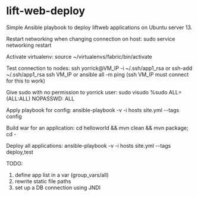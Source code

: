 lift-web-deploy
===============
Simple Ansible playbook to deploy liftweb applications on Ubuntu server 13.


Restart networking when changing connection on host:
sudo service networking restart


Activate virtualenv:
source ~/virtualenvs/fabric/bin/activate

Test connection to nodes:
ssh yorrick@VM_IP -i ~/.ssh/app1_rsa
or
ssh-add ~/.ssh/app1_rsa
ssh VM_IP
or
ansible all -m ping (ssh VM_IP must connect for this to work)



Give sudo with no permission to yorrick user:
sudo visudo
%sudo   ALL=(ALL:ALL) NOPASSWD: ALL



Apply playbook for config:
ansible-playbook -v -i hosts site.yml --tags config



Build war for an application:
cd helloworld && mvn clean && mvn package; cd -



Deploy all applications:
ansible-playbook -v -i hosts site.yml --tags deploy,test


TODO:
1) define app list in a var (group_vars/all)
1) rewrite static file paths
2) set up a DB connection using JNDI


